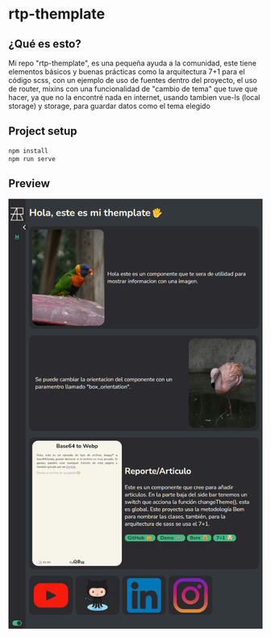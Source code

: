 # rtp-themplate

## ¿Qué es esto?
Mi repo "rtp-themplate", es una pequeña ayuda a la comunidad, este tiene elementos básicos y buenas prácticas como la arquitectura 7+1 para el código scss, con un ejemplo de uso de fuentes dentro del proyecto, el uso de router, mixins con una funcionalidad de "cambio de tema" que tuve que hacer, ya que no la encontré nada en internet, usando tambien vue-ls (local storage) y storage, para guardar datos como el tema elegido


## Project setup
```
npm install
npm run serve
```
## Preview
[![IMAGE ALT TEXT](./capture.png)](https://www.ratapan.com)